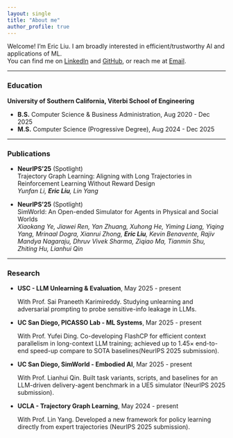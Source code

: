 ```yaml
---
layout: single
title: "About me"
author_profile: true
---
```


Welcome! I’m Eric Liu. I am broadly interested in efficient/trustworthy AI and applications of ML.  
You can find me on [LinkedIn](https://www.linkedin.com/in/eliu4913/) and [GitHub](https://github.com/eliu4913), or reach me at [Email](eliu4913@usc.edu).

---

### Education
**University of Southern California, Viterbi School of Engineering**
- **B.S.** Computer Science & Business Administration, Aug 2020 - Dec 2025
- **M.S.** Computer Science (Progressive Degree), Aug 2024 - Dec 2025

---

### Publications
- **NeurIPS’25** (Spotlight)  
  Trajectory Graph Learning: Aligning with Long Trajectories in Reinforcement Learning Without Reward Design  
  *Yunfan Li, **Eric Liu**, Lin Yang*

- **NeurIPS’25** (Spotlight)  
  SimWorld: An Open-ended Simulator for Agents in Physical and Social Worlds  
  *Xiaokang Ye, Jiawei Ren, Yan Zhuang, Xuhong He, Yiming Liang, Yiqing Yang, Mrinaal Dogra, Xianrui Zhong, **Eric Liu**, Kevin Benavente, Rajiv Mandya Nagaraju, Dhruv Vivek Sharma, Ziqiao Ma, Tianmin Shu, Zhiting Hu, Lianhui Qin*

---

### Research
- **USC - LLM Unlearning & Evaluation**, May 2025 - present
  
  With Prof. Sai Praneeth Karimireddy. Studying unlearning and adversarial prompting to probe sensitive-info leakage in LLMs.

- **UC San Diego, PICASSO Lab - ML Systems**, Mar 2025 - present
  
  With Prof. Yufei Ding. Co-developing FlashCP for efficient context parallelism in long-context LLM training; achieved up to 1.45× end-to-end speed-up compare to SOTA baselines(NeurIPS 2025 submission).

- **UC San Diego, SimWorld - Embodied AI**, Mar 2025 - present
  
  With Prof. Lianhui Qin. Built task variants, scripts, and baselines for an LLM-driven delivery-agent benchmark in a UE5 simulator (NeurIPS 2025 submission).

- **UCLA - Trajectory Graph Learning**, May 2024 - present
  
  With Prof. Lin Yang. Developed a new framework for policy learning directly from expert trajectories (NeurIPS 2025 submission).
